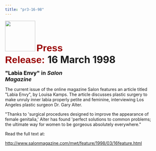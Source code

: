 ```yaml
---
title: "pr3-16-98"
---
```


  
<IMG SRC="/img/logo100.gif" HEIGHT="101" WIDTH="100" /> **<FONT SIZE="+3"><FONT FACE="Arial,Helvetica"><FONT COLOR="#990000">Press<br />Release:<I> </I></FONT></FONT>16 March 1998</FONT>**  
  


**<FONT SIZE="+1"><FONT COLOR="#000000">"Labia Envy"</FONT> in <I>Salon<br />Magazine</I></FONT>**  
  


The current issue of the online magazine Salon features an article titled  
"Labia Envy", by Louisa Kamps. The article discusses plastic surgery to  
make unruly inner labia properly petite and feminine, interviewing Los  
Angeles plastic surgeon Dr. Gary Alter.  
  


"Thanks to 'surgical procedures designed to improve the appearance of  
female genitalia,' Alter has found 'perfect solutions to common problems;  
the ultimate way for women to be gorgeous absolutely everywhere."  
  


Read the full text at:  
  
<A HREF="http://www.salonmagazine.com/mwt/feature/1998/03/16feature.html">http://www.salonmagazine.com/mwt/feature/1998/03/16feature.html</A>  
  
&nbsp;  
  
&nbsp;  
  
&nbsp;